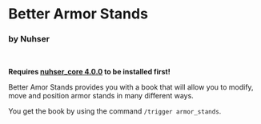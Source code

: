 # Better Armor Stands

### by Nuhser

<br>

**Requires [nuhser_core 4.0.0](https://github.com/Nuhser/nuhser_core/releases "Nuhser_Core") to be installed first!**

Better Amor Stands provides you with a book that will allow you to modify, move and position armor stands in many different ways.

You get the book by using the command `/trigger armor_stands`.
